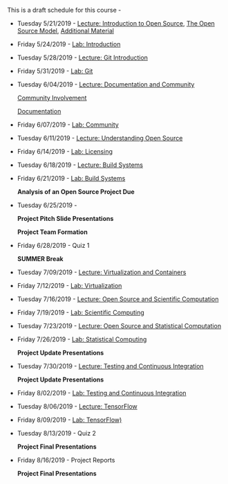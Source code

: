 This is a draft schedule for this course -

* Tuesday 5/21/2019 - [Lecture: Introduction to Open Source](../Modules/01.Introduction/Syllabus/), [The Open Source Model](../Modules/01.Introduction/OpenSourceModel/), [Additional Material](../Modules/01.Introduction/Linux)

* Friday 5/24/2019 - [Lab: Introduction](../Modules/01.Introduction/Lab-Introduction.md)

* Tuesday 5/28/2019 - [Lecture: Git Introduction](../Modules/Git/README.md)

* Friday 5/31/2019 - [Lab: Git](../Modules/Git/Lab-Git.md)

* Tuesday 6/04/2019 - [Lecture: Documentation and Community](../Modules/DocumentationAndCommunity/Lecture-DocumentationAndCommunity.md)

	[Community Involvement](../Modules/DocumentationAndCommunity/Community.html)

	[Documentation](../Modules/DocumentationAndCommunity/Documentation.html)

* Friday 6/07/2019 - [Lab: Community](../Modules/DocumentationAndCommunity/Lab-DocumentationAndCommunity.md)

* Tuesday 6/11/2019 - [Lecture: Understanding Open Source](../Modules/Licensing/Licensing-S2017-RPI-PatrickMasson.pdf)

* Friday 6/14/2019 - [Lab: Licensing](../Modules/Licensing/Lab-Licensing.md)

* Tuesday 6/18/2019 - [Lecture: Build Systems](../Modules/BuildSystems/BuildSystems.pdf)

* Friday 6/21/2019 - [Lab: Build Systems](../Modules/BuildSystems/Lab-BuildSystems.md)

	**Analysis of an Open Source Project Due**

* Tuesday 6/25/2019 - 

    **Project Pitch Slide Presentations**

    **Project Team Formation**

* Friday 6/28/2019 - Quiz 1

	**SUMMER Break**

* Tuesday 7/09/2019 - [Lecture: Virtualization and Containers](../Modules/Virtualization/source/index.rst)

* Friday 7/12/2019 - [Lab: Virtualization](../Modules/Virtualization/Lab-Virtualization.md)

* Tuesday 7/16/2019 - [Lecture: Open Source and Scientific Computation](../Modules/ScientificComputing/index.html)
    
* Friday 7/19/2019 - [Lab: Scientific Computing](../Modules/ScientificComputing/Lab-ScientificComputing.md)

* Tuesday 7/23/2019 - [Lecture: Open Source and Statistical Computation](../Modules/StatisticalComputing/index.html)

* Friday 7/26/2019 - [Lab: Statistical Computing](../Modules/StatisticalComputing/Lab-StatisticalComputing.md)

    **Project Update Presentations** 

* Tuesday 7/30/2019 - [Lecture: Testing and Continuous Integration](../Modules/TestingAndCI/TestingAndCI.md)
 
    **Project Update Presentations** 

* Friday 8/02/2019 - [Lab: Testing and Continuous Integration](../Modules/TestingAndCI/Lab-TestingAndCI.md)

<!--* Tuesday 8/06/2019 - [Lecture: Open Source Databases](../Modules/Databases/source/Index.rst)

* Friday 8/09/2019 - [Lab: Databases](../Modules/Databases/Lab-Databases.md)
-->

<!--* Tuesday 4/9/2019 - [Community and Sustainability](Lectures/CommunityandSustainability-3-1-2016.pdf)

or -->

* Tuesday 8/06/2019 - [Lecture: TensorFlow](../Modules/TensorFlow/source/index.rst)

* Friday 8/09/2019 - [Lab: TensorFlow)](../Modules/TensorFlow/Lab-TensorFlow.md)

* Tuesday 8/13/2019 - Quiz 2

	**Project Final Presentations**

* Friday 8/16/2019 - Project Reports

	**Project Final Presentations**

 
